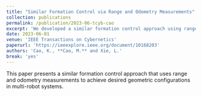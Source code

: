 ```yaml
---
title: "Similar Formation Control via Range and Odometry Measurements"
collection: publications
permalink: /publication/2023-06-tcyb-cao
excerpt: 'We developed a similar formation control approach using range and odometry measurements for multi-robot systems.'
date: 2023-06-01
venue: 'IEEE Transactions on Cybernetics'
paperurl: 'https://ieeexplore.ieee.org/document/10168203'
authors: 'Cao, K., **Cao, M.** and Xie, L.'
break: 'yes'
---
```


This paper presents a similar formation control approach that uses range and odometry measurements to achieve desired geometric configurations in multi-robot systems. 